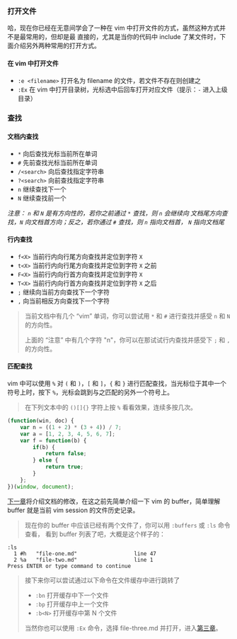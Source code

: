### 打开文件

哈，现在你已经在无意间学会了一种在 vim 中打开文件的方式，虽然这种方式并不是最常用的，但却是最
直接的，尤其是当你的代码中 include 了某文件时，下面介绍另外两种常用的打开方式。

#### 在 vim 中打开文件

- ```:e <filename>``` 打开名为 filename 的文件，若文件不存在则创建之
- ```:Ex``` 在 vim 中打开目录树，光标选中后回车打开对应文件（提示：```-``` 进入上级目录）

### 查找

#### 文档内查找

- ```*``` 向后查找光标当前所在单词
- ```#``` 先前查找光标当前所在单词
- ```/<search>``` 向后查找指定字符串
- ```?<search>``` 向前查找指定字符串
- ```n``` 继续查找下一个
- ```N``` 继续查找前一个

_注意： ```n``` 和 ```N``` 是有方向性的，若你之前通过 ```*``` 查找，则 ```n``` 会继续向
文档尾方向查找，```N``` 向文档首方向；反之，若你通过 ```#``` 查找，则 ```n``` 指向文档首，
```N``` 指向文档尾_

#### 行内查找

- ```f<X>``` 当前行内向行尾方向查找并定位到字符 ```X```
- ```t<X>``` 当前行内向行尾方向查找并定位到字符 ```X``` 之前
- ```F<X>``` 当前行内向行首方向查找并定位到字符 ```X```
- ```T<X>``` 当前行内向行首方向查找并定位到字符 ```X``` 之后
- ```;``` 继续向当前方向查找下一个字符
- ```,``` 向当前相反方向查找下一个字符

> 当前文档中有几个 “vim” 单词，你可以尝试用 ```*``` 和 ```#``` 进行查找并感受 ```n``` 和
> ```N``` 的方向性。
>
> 上面的 “注意” 中有几个字符 "n"，你可以在那试试行内查找并感受下 ```;``` 和 ```,``` 的方向性。

#### 匹配查找

vim 中可以使用 ```%``` 对 ```(``` 和 ```)```，```[``` 和 ```]```，```{``` 和 ```}```
进行匹配查找，当光标位于其中一个符号上时，按下 ```%```，光标会跳到与之匹配的另外一个符号上。

> 在下列文本中的 ```()[]{}``` 字符上按 ```%``` 看看效果，连续多按几次。

```javascript
(function(win, doc) {
    var n = ((1 + 2) * (3 + 4)) / 7;
    var a = [1, 2, 3, 4, 5, 6, 7];
    var f = function(b) {
        if(b) {
            return false;
        } else {
            return true;
        }
    };
})(window, document);
```

[下一章](file-three.md)将介绍文档的修改，在这之前先简单介绍一下 vim 的 buffer，简单理解
buffer 就是当前 vim session 的文件历史记录。

> 现在你的 buffer 中应该已经有两个文件了，你可以用 ```:buffers``` 或 ```:ls``` 命令查看，
> 看到 buffer 列表了吧，大概是这个样子的：

```
:ls
  1 #h   "file-one.md"                  line 47
  2 %a   "file-two.md"                  line 1
Press ENTER or type command to continue
```

> 接下来你可以尝试通过以下命令在文件缓存中进行跳转了
>
> - ```:bn``` 打开缓存中下一个文件
> - ```:bp``` 打开缓存中上一个文件
> - ```:b<N>``` 打开缓存中第 N 个文件
>
> 当然你也可以使用 ```:Ex``` 命令，选择 file-three.md 并打开，进入[第三章](file-three.md)。
